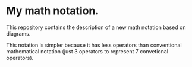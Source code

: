 My math notation.
=================
This repository contains the description of a new
math notation based on diagrams.

This notation is simpler because it has less operators
than conventional mathematical notation (just 3 operators
to represent 7 convetional operators).